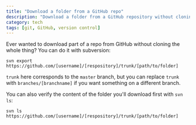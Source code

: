 ```yaml
---
title: "Download a folder from a GitHub repo"
description: "Download a folder from a GitHub repository without cloning the whole thing."
category: tech
tags: [git, GitHub, version control]
---
```


Ever wanted to download part of a repo from GitHub without cloning the whole thing? You can do it with subversion:

```
svn export https://github.com/[username]/[respository]/trunk/[path/to/folder]
```

`trunk` here corresponds to the `master` branch, but you can replace `trunk` with `branches/[branchname]` if you want something on a different branch.

You can also verify the content of the folder you'll download first with `svn ls`:

```
svn ls https://github.com/[username]/[respository]/trunk/[path/to/folder]
```
